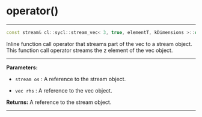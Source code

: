 # operator()

---

```cpp
const stream& cl::sycl::stream_vec< 3, true, elementT, kDimensions >::operator()(const stream &os, const vec< elementT, kDimensions > &rhs)
```


Inline function call operator that streams part of the vec to a stream object. This function call operator streams the z element of the vec object. 


---
**Parameters:**

 - `stream os`
: A reference to the stream object. 

 - `vec rhs`
: A reference to the vec object. 

**Returns:** A reference to the stream object. 

---
